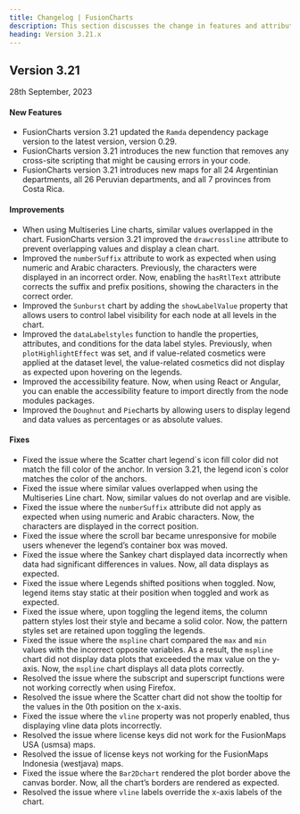 ```yaml
---
title: Changelog | FusionCharts
description: This section discusses the change in features and attributes with the latest released version.
heading: Version 3.21.x
---
```


<h2 class="sub-heading">Version 3.21</h2>

<p class="release-date">28th September, 2023</p>


<h4>New Features</h4>

- FusionCharts version 3.21 updated the `Ramda` dependency package version to the latest version, version 0.29. 
- FusionCharts version 3.21 introduces the new function that removes any cross-site scripting that might be causing errors in your code.
- FusionCharts version 3.21 introduces new maps for all 24 Argentinian departments, all 26 Peruvian departments, and all 7 provinces from Costa Rica. 


<h4>Improvements</h4>

- When using Multiseries Line charts, similar values overlapped in the chart. FusionCharts version 3.21 improved the `drawcrossline` attribute to prevent overlapping values and display a clean chart.  
- Improved the `numberSuffix` attribute to work as expected when using numeric and Arabic characters. Previously, the characters were displayed in an incorrect order. Now, enabling the `hasRtlText` attribute corrects the suffix and prefix positions, showing the characters in the correct order. 
- Improved the `Sunburst` chart by adding the `showLabelValue` property that allows users to control label visibility for each node at all levels in the chart. 
- Improved the `dataLabelstyles` function to handle the properties, attributes, and conditions for the data label styles. Previously, when `plotHighlightEffect` was set, and if value-related cosmetics were applied at the dataset level, the value-related cosmetics did not display as expected upon hovering on the legends.
- Improved the accessibility feature. Now, when using React or Angular, you can enable the accessibility feature to import directly from the node modules packages.
- Improved the `Doughnut` and `Pie`charts by allowing users to display legend and data values as percentages or as absolute values. 



<h4>Fixes</h4>

- Fixed the issue where the Scatter chart legend´s icon fill color did not match the fill color of the anchor. In version 3.21, the legend icon´s color matches the color of the anchors.
- Fixed the issue where similar values overlapped when using the Multiseries Line chart. Now, similar values do not overlap and are visible. 
- Fixed the issue where the `numberSuffix` attribute did not apply as expected when using numeric and Arabic characters. Now, the characters are displayed in the correct position.
- Fixed the issue where the scroll bar became unresponsive for mobile users whenever the legend’s container box was moved. 
- Fixed the issue where the Sankey chart displayed data incorrectly when data had significant differences in values. Now, all data displays as expected. 
- Fixed the issue where Legends shifted positions when toggled. Now, legend items stay static at their position when toggled and work as expected. 
- Fixed the issue where, upon toggling the legend items, the column pattern styles lost their style and became a solid color. Now, the pattern styles set are retained upon toggling the legends. 
- Fixed the issue where the `mspline` chart compared the `max` and `min` values with the incorrect opposite variables. As a result, the `mspline` chart did not display data plots that exceeded the max value on the y-axis. Now, the `mspline` chart displays all data plots correctly.
- Resolved the issue where the subscript and superscript functions were not working correctly when using Firefox. 
- Resolved the issue where the Scatter chart did not show the tooltip for the values in the 0th position on the x-axis. 
- Fixed the issue where the `vline` property was not properly enabled, thus displaying vline data plots incorrectly.  
- Resolved the issue where license keys did not work for the FusionMaps USA (usmsa) maps.
- Resolved the issue of license keys not working for the FusionMaps Indonesia (westjava) maps.
- Fixed the issue where the `Bar2Dchart` rendered the plot border above the canvas border. Now, all the chart’s borders are rendered as expected.
- Resolved the issue where `vline` labels override the x-axis labels of the chart.  

